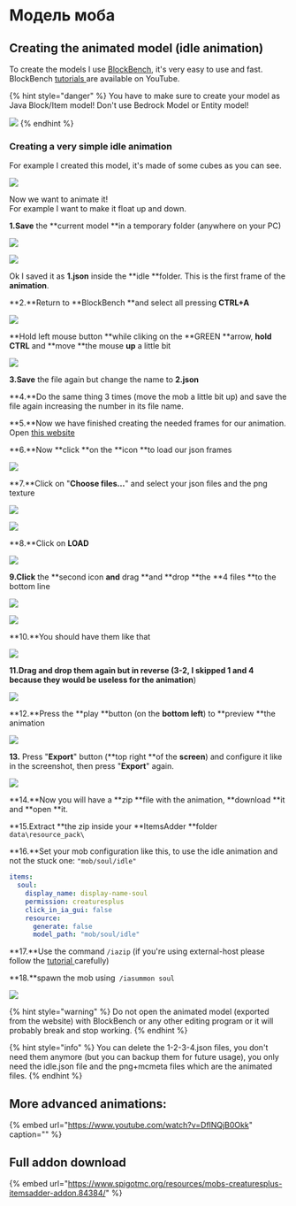 # Модель моба

## Creating the animated model (idle animation)

To create the models I use [BlockBench](https://blockbench.net), it's very easy to use and fast.\
BlockBench [tutorials ](https://www.youtube.com/results?search_query=blockbench+tutorial)are available on YouTube.

{% hint style="danger" %}
You have to make sure to create your model as Java Block/Item model! Don't use Bedrock Model or Entity model!

![](<../../../../../.gitbook/assets/immagine (89) (17).png>)
{% endhint %}

### Creating a very simple idle animation

For example I created this model, it's made of some cubes as you can see.

![](<../../../../../.gitbook/assets/immagine (57).png>)

Now we want to animate it!\
For example I want to make it float up and down.

**1.Save** the **current model **in a temporary folder (anywhere on your PC)

![](<../../../../../.gitbook/assets/immagine (87).png>)

![](<../../../../../.gitbook/assets/immagine (82).png>)

Ok I saved it as **1.json** inside the **idle **folder. This is the first frame of the **animation**.

**2.**Return to **BlockBench **and select all pressing **CTRL+A**

![](<../../../../../.gitbook/assets/immagine (78).png>)

**Hold left mouse button **while cliking on the **GREEN **arrow, **hold CTRL** and **move **the mouse **up** a little bit

![](<../../../../../.gitbook/assets/immagine (62).png>)

**3.Save** the file again but change the name to **2.json**

**4.**Do the same thing 3 times (move the mob a little bit up) and save the file again increasing the number in its file name.

**5.**Now we have finished creating the needed frames for our animation. Open [this website](https://lonedev6.github.io/animated-models/)

**6.**Now **click **on the **icon **to load our json frames

![](<../../../../../.gitbook/assets/immagine (80).png>)

**7.**Click on "**Choose files...**" and select your json files and the png texture

![](<../../../../../.gitbook/assets/immagine (14).png>)

![](<../../../../../.gitbook/assets/immagine (73).png>)

**8.**Click on **LOAD**

![](<../../../../../.gitbook/assets/immagine (83).png>)

**9.Click** the **second icon **and** drag **and **drop **the **4 files **to the bottom line

![](<../../../../../.gitbook/assets/immagine (79).png>)

![](<../../../../../.gitbook/assets/immagine (61).png>)

**10.**You should have them like that

![](<../../../../../.gitbook/assets/immagine (74).png>)

**11.**Drag and drop them again but in reverse (3-2**, I skipped 1 and 4 because they would be useless for the animation**)

![](<../../../../../.gitbook/assets/immagine (85).png>)

**12.**Press the **play **button (on the **bottom left**) to **preview **the animation

![](https://i.imgur.com/zslbD0G.gif)

**13.** Press "**Export**" button (**top right **of the **screen**) and configure it like in the screenshot, then press "**Export**" again.

![](<../../../../../.gitbook/assets/immagine (66).png>)

**14.**Now you will have a **zip **file with the animation, **download **it and **open **it.

**15.Extract **the zip inside your **ItemsAdder **folder `data\resource_pack\`

**16.**Set your mob configuration like this, to use the idle animation and not the stuck one: `"mob/soul/idle"`

```yaml
items:
  soul:
    display_name: display-name-soul
    permission: creaturesplus
    click_in_ia_gui: false
    resource:
      generate: false
      model_path: "mob/soul/idle"
```

**17.**Use the command `/iazip` (if you're using external-host please follow the [tutorial ](../../../../resourcepack-hosting/)carefully)

**18.**spawn the mob using` /iasummon soul`

![](https://i.imgur.com/1tljgbv.gif)

{% hint style="warning" %}
Do not open the animated model (exported from the website) with BlockBench or any other editing program or it will probably break and stop working.
{% endhint %}

{% hint style="info" %}
You can delete the 1-2-3-4.json files, you don't need them anymore (but you can backup them for future usage), you only need the idle.json file and the png+mcmeta files which are the animated files.
{% endhint %}

## More advanced animations:

{% embed url="https://www.youtube.com/watch?v=DflNQjB0Okk" caption="" %}

## Full addon download

{% embed url="https://www.spigotmc.org/resources/mobs-creaturesplus-itemsadder-addon.84384/" %}

